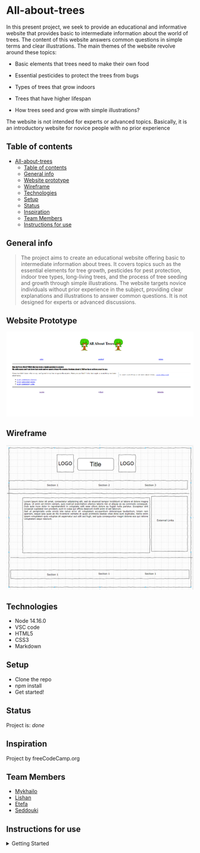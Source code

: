 # All-about-trees

In this present project, we seek to provide an educational and informative
website that provides basic to intermediate information about the world of
trees. The content of this website answers common questions in simple terms and
clear illustrations. The main themes of the website revolve around these topics:

- Basic elements that trees need to make their own food

- Essential pesticides to protect the trees from bugs

- Types of trees that grow indoors

- Trees that have higher lifespan

- How trees seed and grow with simple illustrations?

The website is not intended for experts or advanced topics. Basically, it is an
introductory website for novice people with no prior experience

## Table of contents

- [All-about-trees](#all-about-trees)
  - [Table of contents](#table-of-contents)
  - [General info](#general-info)
  - [Website prototype](#website-prototype)
  - [Wireframe](#wireframe)
  - [Technologies](#technologies)
  - [Setup](#setup)
  - [Status](#status)
  - [Inspiration](#inspiration)
  - [Team Members](#team-members)
  - [Instructions for use](#instructions-for-use)

## General info

> The project aims to create an educational website offering basic to
> intermediate information about trees. It covers topics such as the essential
> elements for tree growth, pesticides for pest protection, indoor tree types,
> long-living trees, and the process of tree seeding and growth through simple
> illustrations. The website targets novice individuals without prior experience
> in the subject, providing clear explanations and illustrations to answer
> common questions. It is not designed for experts or advanced discussions.

## Website Prototype

![website Prototype](./planning/website-prototype.png)

## Wireframe

![Wireframe](./planning/wireframe.png)

## Technologies

- Node 14.16.0
- VSC code
- HTML5
- CSS3
- Markdown

## Setup

- Clone the repo
- npm install
- Get started!

## Status

Project is: _done_

## Inspiration

Project by freeCodeCamp.org

## Team Members

- [Mykhailo](https://github.com/MishaShevchenko)
- [Lishan](https://github.com/Lishan6)
- [Etefa](https://github.com/edinssa)
- [Seddouki](https://github.com/younes8888)

## Instructions for use

<details>
  <summary>Getting Started</summary>

<!-- a guide to using this repository -->

1. `git clone git@github.com:HackYourFutureBelgium/template-markdown.git`
2. `cd template-markdown`
3. `npm install`

## Code Quality Checks

- `npm run format`: Makes sure all the code in this repository is well-formatted
  (looks good).
- `npm run lint:ls`: Checks to make sure all folder and file names match the
  repository conventions.
- `npm run lint:md`: Will lint all of the Markdown files in this repository.
- `npm run lint:css`: Will lint all of the CSS files in this repository.
- `npm run validate:html`: Validates all HTML files in your project.
- `npm run spell-check`: Goes through all the files in this repository looking
  for words it doesn't recognize. Just because it says something is a mistake
  doesn't mean it is! It doesn't know every word in the world. You can add new
  correct words to the [./.cspell.json](./.cspell.json) file so they won't cause
  an error.
- `npm run accessibility -- ./path/to/file.html`: Runs an accessibility analysis
  on all HTML files in the given path and writes the report to
  `/accessibility_report`

## Continuous Integration (CI)

When you open a PR to `main`/`master` in your repository, GitHub will
automatically do a linting check on the code in this repository, you can see
this in the[./.github/workflows/lint.yml](./.github/workflows/lint.yml) file.

If the linting fails, you will not be able to merge the PR. You can double check
that your code will pass before pushing by running the code quality scripts
locally.

## Repo Setup

- Give each member **_write_** access to the repo (if it's a group project)
- Turn on GitHub Pages and put a link to your website in the repo's description
- Go to _General_ Section > check **Discussions**
- In the _Branches_ section of your repo's settings make sure the
  `master`/`main` branch must:
  - "_Require a pull request before merging_"
  - "_Require approvals_"
  - "_Dismiss stale pull request approvals when new commits are pushed_"
  - "_Require status checks to pass before merging_"
  - "_Require branches to be up to date before merging_"
  - "_Do not allow bypassing the above settings_"

</details>
